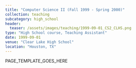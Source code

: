 ```yaml
---
title: "Computer Science II (Fall 1999 - Spring 2000)"
collection: teaching
subcategory: high_school
header: 
  teaser: /assets/images/teaching/1999-09-01_CS2_CLHS.png
type: "High School course, Teaching Assistant"
date: 1999-09-01
venue: "Clear Lake High School"
location: "Houston, TX"
---
```


PAGE_TEMPLATE_GOES_HERE
